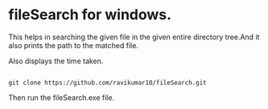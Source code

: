 # fileSearch for windows.

This helps in searching the given file in the given entire directory tree.And it also prints the path to the matched file.

Also displays the time taken.

<code>
git clone https://github.com/ravikumar10/fileSearch.git
</code>

Then run the fileSearch.exe file.
